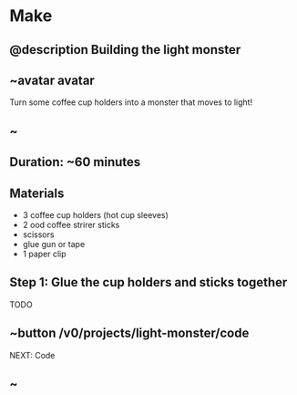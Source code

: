 # Make

## @description Building the light monster

## ~avatar avatar

Turn some coffee cup holders into a monster that moves to light!

## ~

## Duration: ~60 minutes

## Materials

* 3 coffee cup holders (hot cup sleeves)
* 2 ood coffee strirer sticks
* scissors
* glue gun or tape
* 1 paper clip

## Step 1: Glue the cup holders and sticks together

TODO

## ~button /v0/projects/light-monster/code

NEXT: Code

## ~